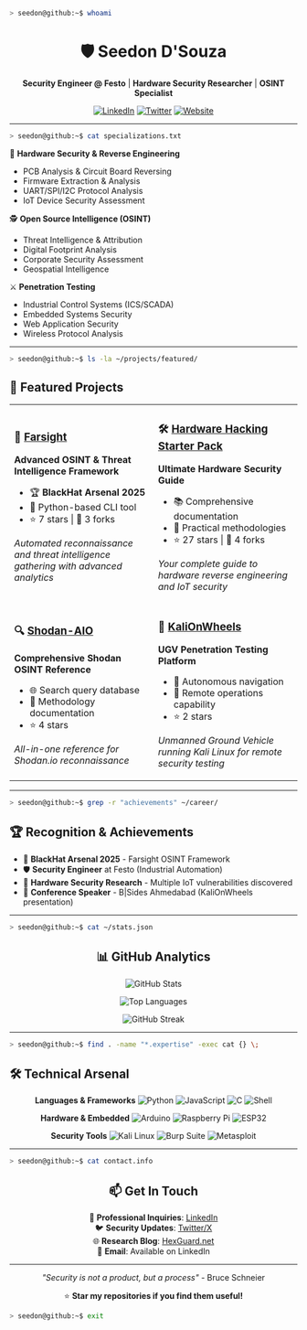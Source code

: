 ```bash
> seedon@github:~$ whoami
```

<div align="center">

# 🛡️ Seedon D'Souza
**Security Engineer @ Festo** | **Hardware Security Researcher** | **OSINT Specialist**

[![LinkedIn](https://img.shields.io/badge/LinkedIn-0077B5?style=for-the-badge&logo=linkedin&logoColor=white)](https://www.linkedin.com/in/seedon)
[![Twitter](https://img.shields.io/badge/Twitter-1DA1F2?style=for-the-badge&logo=twitter&logoColor=white)](https://x.com/SeedonD)
[![Website](https://img.shields.io/badge/Website-FF7139?style=for-the-badge&logo=Firefox-Browser&logoColor=white)](https://hexguard.net)

</div>

---

```bash
> seedon@github:~$ cat specializations.txt
```

🔬 **Hardware Security & Reverse Engineering**
- PCB Analysis & Circuit Board Reversing
- Firmware Extraction & Analysis  
- UART/SPI/I2C Protocol Analysis
- IoT Device Security Assessment

🕵️ **Open Source Intelligence (OSINT)**
- Threat Intelligence & Attribution
- Digital Footprint Analysis
- Corporate Security Assessment
- Geospatial Intelligence

⚔️ **Penetration Testing**
- Industrial Control Systems (ICS/SCADA)
- Embedded Systems Security
- Web Application Security
- Wireless Protocol Analysis

---

```bash
> seedon@github:~$ ls -la ~/projects/featured/
```

## 🌟 **Featured Projects**

<table>
<tr>
<td width="50%">

### 🎯 [Farsight](https://github.com/seedon198/Farsight)
**Advanced OSINT & Threat Intelligence Framework**
- 🏆 **BlackHat Arsenal 2025**
- 🐍 Python-based CLI tool
- ⭐ 7 stars | 🍴 3 forks

*Automated reconnaissance and threat intelligence gathering with advanced analytics*

</td>
<td width="50%">

### 🛠️ [Hardware Hacking Starter Pack](https://github.com/seedon198/Hardware-Hacking-Starter-Pack)
**Ultimate Hardware Security Guide**
- 📚 Comprehensive documentation
- 🔧 Practical methodologies
- ⭐ 27 stars | 🍴 4 forks

*Your complete guide to hardware reverse engineering and IoT security*

</td>
</tr>
<tr>
<td width="50%">

### 🔍 [Shodan-AIO](https://github.com/seedon198/Shodan-AIO)
**Comprehensive Shodan OSINT Reference**
- 🌐 Search query database
- 📖 Methodology documentation
- ⭐ 4 stars

*All-in-one reference for Shodan.io reconnaissance*

</td>
<td width="50%">

### 🚗 [KaliOnWheels](https://github.com/seedon198/kalionwheels)
**UGV Penetration Testing Platform**
- 🤖 Autonomous navigation
- 📡 Remote operations capability
- ⭐ 2 stars

*Unmanned Ground Vehicle running Kali Linux for remote security testing*

</td>
</tr>
</table>

---

```bash
> seedon@github:~$ grep -r "achievements" ~/career/
```

## 🏆 **Recognition & Achievements**

- 🎯 **BlackHat Arsenal 2025** - Farsight OSINT Framework
- 🛡️ **Security Engineer** at Festo (Industrial Automation)
- 🔬 **Hardware Security Research** - Multiple IoT vulnerabilities discovered
- 📱 **Conference Speaker** - B|Sides Ahmedabad (KaliOnWheels presentation)

---

```bash
> seedon@github:~$ cat ~/stats.json
```

<div align="center">

## 📊 **GitHub Analytics**

![GitHub Stats](https://github-readme-stats.vercel.app/api?username=seedon198&show_icons=true&theme=radical&hide_border=true)

![Top Languages](https://github-readme-stats.vercel.app/api/top-langs/?username=seedon198&layout=compact&theme=radical&hide_border=true)

![GitHub Streak](https://github-readme-streak-stats.herokuapp.com/?user=seedon198&theme=radical&hide_border=true)

</div>

---

```bash
> seedon@github:~$ find . -name "*.expertise" -exec cat {} \;
```

## 🛠️ **Technical Arsenal**

<div align="center">

**Languages & Frameworks**
![Python](https://img.shields.io/badge/Python-3776AB?style=for-the-badge&logo=python&logoColor=white)
![JavaScript](https://img.shields.io/badge/JavaScript-F7DF1E?style=for-the-badge&logo=javascript&logoColor=black)
![C](https://img.shields.io/badge/C-00599C?style=for-the-badge&logo=c&logoColor=white)
![Shell](https://img.shields.io/badge/Shell_Script-121011?style=for-the-badge&logo=gnu-bash&logoColor=white)

**Hardware & Embedded**
![Arduino](https://img.shields.io/badge/Arduino-00979D?style=for-the-badge&logo=Arduino&logoColor=white)
![Raspberry Pi](https://img.shields.io/badge/Raspberry%20Pi-A22846?style=for-the-badge&logo=Raspberry%20Pi&logoColor=white)
![ESP32](https://img.shields.io/badge/ESP32-000000?style=for-the-badge&logo=Espressif&logoColor=white)

**Security Tools**
![Kali Linux](https://img.shields.io/badge/Kali_Linux-557C94?style=for-the-badge&logo=kali-linux&logoColor=white)
![Burp Suite](https://img.shields.io/badge/Burp_Suite-FF6633?style=for-the-badge&logo=burpsuite&logoColor=white)
![Metasploit](https://img.shields.io/badge/Metasploit-000000?style=for-the-badge&logo=metasploit&logoColor=white)

</div>

---

```bash
> seedon@github:~$ cat contact.info
```

<div align="center">

## 📫 **Get In Touch**

💼 **Professional Inquiries**: [LinkedIn](https://www.linkedin.com/in/seedon)  
🐦 **Security Updates**: [Twitter/X](https://x.com/SeedonD)  
🌐 **Research Blog**: [HexGuard.net](https://hexguard.net)  
📧 **Email**: Available on LinkedIn  

---

*"Security is not a product, but a process"* - Bruce Schneier

⭐ **Star my repositories if you find them useful!**

</div>

```bash
> seedon@github:~$ exit
```

